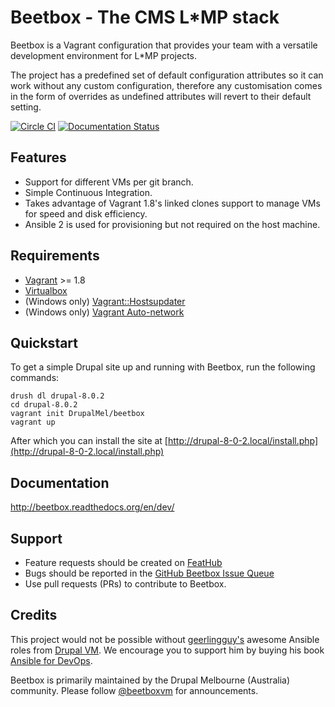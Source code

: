 # Beetbox - The CMS L*MP stack

Beetbox is a Vagrant configuration that provides your team with a versatile development environment for L*MP projects.

The project has a predefined set of default configuration attributes so it can work without any custom configuration, therefore any customisation comes in the form of overrides as undefined attributes will revert to their default setting.

[![Circle CI](https://circleci.com/gh/drupalmel/beetbox.svg?style=svg)](https://circleci.com/gh/drupalmel/beetbox) [![Documentation Status](https://readthedocs.org/projects/beetbox/badge/?version=latest)](http://beetbox.readthedocs.org/en/latest/?badge=latest)


## Features

* Support for different VMs per git branch.
* Simple Continuous Integration.
* Takes advantage of Vagrant 1.8's linked clones support to manage VMs for speed and disk efficiency.
* Ansible 2 is used for provisioning but not required on the host machine.


## Requirements

* [Vagrant](https://www.vagrantup.com/) >= 1.8
* [Virtualbox](https://www.virtualbox.org/)
* (Windows only) [Vagrant::Hostsupdater](https://github.com/cogitatio/vagrant-hostsupdater)
* (Windows only) [Vagrant Auto-network](https://github.com/oscar-stack/vagrant-auto_network)


## Quickstart

To get a simple Drupal site up and running with Beetbox, run the following commands:

```
drush dl drupal-8.0.2
cd drupal-8.0.2
vagrant init DrupalMel/beetbox
vagrant up
```

After which you can install the site at [http://drupal-8-0-2.local/install.php](http://drupal-8-0-2.local/install.php)


## Documentation

http://beetbox.readthedocs.org/en/dev/

## Support

* Feature requests should be created on [FeatHub](http://feathub.com/drupalmel/beetbox)
* Bugs should be reported in the [GitHub Beetbox Issue Queue](https://github.com/drupalmel/beetbox/issues)
* Use pull requests (PRs) to contribute to Beetbox.


## Credits
This project would not be possible without [geerlingguy's](https://github.com/geerlingguy) awesome Ansible roles from [Drupal VM](https://github.com/geerlingguy/drupal-vm).
We encourage you to support him by buying his book [Ansible for DevOps](http://ansiblefordevops.com/).

Beetbox is primarily maintained by the Drupal Melbourne (Australia) community.
Please follow [@beetboxvm](https://twitter.com/beetboxvm) for announcements.
